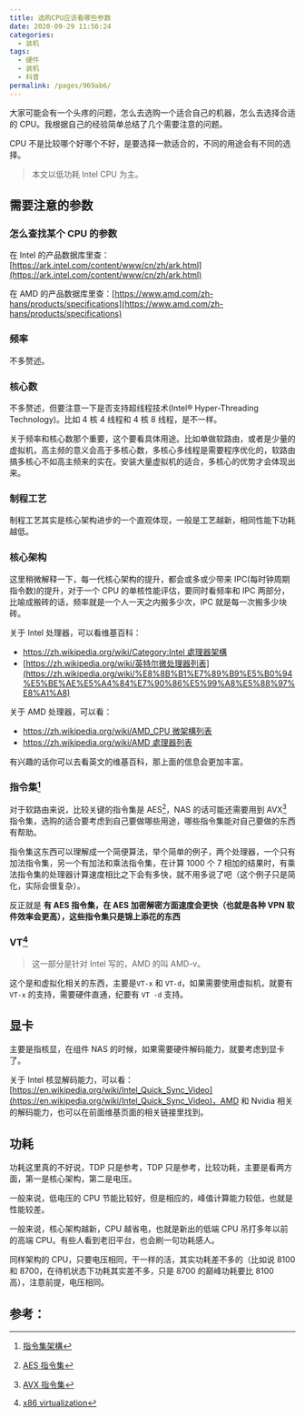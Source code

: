 ```yaml
---
title: 选购CPU应该看哪些参数
date: 2020-09-29 11:56:24
categories:
  - 装机
tags:
  - 硬件
  - 装机
  - 科普
permalink: /pages/969ab6/
---
```


大家可能会有一个头疼的问题，怎么去选购一个适合自己的机器，怎么去选择合适的 CPU。我根据自己的经验简单总结了几个需要注意的问题。

CPU 不是比较哪个好哪个不好，是要选择一款适合的，不同的用途会有不同的选择。

> 本文以低功耗 Intel CPU 为主。

## 需要注意的参数

### 怎么查找某个 CPU 的参数

在 Intel 的产品数据库里查：[https://ark.intel.com/content/www/cn/zh/ark.html](https://ark.intel.com/content/www/cn/zh/ark.html)

在 AMD 的产品数据库里查：[https://www.amd.com/zh-hans/products/specifications](https://www.amd.com/zh-hans/products/specifications)

### 频率

不多赘述。

### 核心数

不多赘述，但要注意一下是否支持超线程技术(Intel® Hyper-Threading Technology)。比如 4 核 4 线程和 4 核 8 线程，是不一样。

关于频率和核心数那个重要，这个要看具体用途。比如单做软路由，或者是少量的虚拟机，高主频的意义会高于多核心数，多核心多线程是需要程序优化的，软路由搞多核心不如高主频来的实在。安装大量虚拟机的适合，多核心的优势才会体现出来。

### 制程工艺

制程工艺其实是核心架构进步的一个直观体现，一般是工艺越新，相同性能下功耗越低。

### 核心架构

这里稍微解释一下，每一代核心架构的提升，都会或多或少带来 IPC(每时钟周期指令数)的提升，对于一个 CPU 的单核性能评估，要同时看频率和 IPC 两部分，比喻成搬砖的话，频率就是一个人一天之内搬多少次，IPC 就是每一次搬多少块砖。

关于 Intel 处理器，可以看维基百科：

- [https://zh.wikipedia.org/wiki/Category:Intel 處理器架構](https://zh.wikipedia.org/wiki/Category:Intel%E8%99%95%E7%90%86%E5%99%A8%E6%9E%B6%E6%A7%8B)
- [https://zh.wikipedia.org/wiki/英特尔微处理器列表](https://zh.wikipedia.org/wiki/%E8%8B%B1%E7%89%B9%E5%B0%94%E5%BE%AE%E5%A4%84%E7%90%86%E5%99%A8%E5%88%97%E8%A1%A8)

关于 AMD 处理器，可以看：

- [https://zh.wikipedia.org/wiki/AMD_CPU 微架構列表](https://zh.wikipedia.org/wiki/AMD_CPU%E5%BE%AE%E6%9E%B6%E6%A7%8B%E5%88%97%E8%A1%A8)
- [https://zh.wikipedia.org/wiki/AMD 處理器列表](https://zh.wikipedia.org/wiki/AMD%E8%99%95%E7%90%86%E5%99%A8%E5%88%97%E8%A1%A8)

有兴趣的话你可以去看英文的维基百科，那上面的信息会更加丰富。

### 指令集[^指令集]

对于软路由来说，比较关键的指令集是 AES[^aes指令集]，NAS 的话可能还需要用到 AVX[^avx指令集] 指令集，选购的适合要考虑到自己要做哪些用途，哪些指令集能对自己要做的东西有帮助。

指令集这东西可以理解成一个简便算法，举个简单的例子，两个处理器，一个只有加法指令集，另一个有加法和乘法指令集，在计算 1000 个 7 相加的结果时，有乘法指令集的处理器计算速度相比之下会有多快，就不用多说了吧（这个例子只是简化，实际会很复杂）。

反正就是 **有 AES 指令集，在 AES 加密解密方面速度会更快（也就是各种 VPN 软件效率会更高），这些指令集只是锦上添花的东西**

### VT[^x86virtualization]

> 这一部分是针对 Intel 写的，AMD 的叫 AMD-v。

这个是和虚拟化相关的东西，主要是`VT-x` 和 `VT-d`，如果需要使用虚拟机，就要有 `VT-x` 的支持，需要硬件直通，纪要有 `VT -d` 支持。

## 显卡

主要是指核显，在组件 NAS 的时候，如果需要硬件解码能力，就要考虑到显卡了。

关于 Intel 核显解码能力，可以看：[https://en.wikipedia.org/wiki/Intel_Quick_Sync_Video](https://en.wikipedia.org/wiki/Intel_Quick_Sync_Video)，AMD 和 Nvidia 相关的解码能力，也可以在前面维基页面的相关链接里找到。

## 功耗

功耗这里真的不好说，TDP 只是参考，TDP 只是参考，比较功耗，主要是看两方面，第一是核心架构，第二是电压。

一般来说，低电压的 CPU 节能比较好，但是相应的，峰值计算能力较低，也就是性能较差。

一般来说，核心架构越新，CPU 越省电，也就是新出的低端 CPU 吊打多年以前的高端 CPU。有些人看到老旧平台，也会刷一句功耗感人。

同样架构的 CPU，只要电压相同，干一样的活，其实功耗差不多的（比如说 8100 和 8700，在待机状态下功耗其实差不多，只是 8700 的巅峰功耗要比 8100 高），注意前提，电压相同。

## 参考：

[^指令集]: [指令集架構](https://zh.wikipedia.org/wiki/%E6%8C%87%E4%BB%A4%E9%9B%86%E6%9E%B6%E6%A7%8B)
[^aes指令集]: [AES 指令集](https://zh.wikipedia.org/wiki/AES%E6%8C%87%E4%BB%A4%E9%9B%86)
[^avx指令集]: [AVX 指令集](https://zh.wikipedia.org/wiki/AVX%E6%8C%87%E4%BB%A4%E9%9B%86)
[^x86virtualization]: [x86 virtualization](https://en.wikipedia.org/wiki/X86_virtualization)
